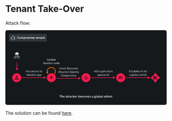 # Tenant Take-Over
Attack flow:

![Tenant Take-Over Flow](./scenario3_flow.png)

The solution can be found [here](./solution.md).
